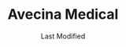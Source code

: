 ---
layout: location-page
date: Last Modified
description: "Local COVID-19 testing is available at Avecina Medical in St. Johns, Florida, USA."
permalink: "locations/florida/st-johns/avecina-medical/"
tags:
  - locations
  - florida
title: Avecina Medical
uniqueName: avecina-medical
state: Florida
stateAbbr: FL
hood: "Julington Creek"
address: "1163 Race Track Rd."
city: "St. Johns"
zip: "32259"
zipsNearby: "32615 32616 32007 32622 32009 32011 32631 32033 32633 32034 32035 32601 32602 32603 32604 32605 32606 32607 32608 32609 32610 32611 32612 32613 32614 32627 32635 32641 32653 32040 32042 32043 32044 32640 32046 32654 32099 32201 32202 32203 32204 32205 32206 32207 32208 32209 32210 32211 32212 32214 32215 32216 32217 32218 32219 32220 32221 32222 32223 32224 32225 32226 32227 32228 32229 32230 32231 32232 32233 32234 32235 32236 32237 32238 32239 32240 32241 32244 32245 32246 32247 32250 32254 32255 32256 32257 32258 32259 32260 32266 32277 32656 32658 32054 32061 32058 32662 32664 32063 32666 32667 32050 32068 32681 32003 32006 32030 32065 32067 32073 32079 32004 32081 32082 32026 32083 32686 32080 32084 32085 32086 32092 32095 32072 32087 32091 32694 32697 32041 32097 31537 31548 31562 31547 31558 31569 32110 32113 32112 32131 32135 32136 32137 32142 32143 32164 32140 32134 32139 32138 32145 32147 32148 32149 32157 32160 32182 32177 32178 32180 32181 32185 32187 32189 32190 32192 32193 32267 32290" 
mapUrl: "http://maps.apple.com/?q=Avecina+Medical&address=1163+Race+Track+Rd,St+Johns,Florida,32259"
locationType: Drive-thru
phone: "904-230-6988"
website: "undefined"
onlineBooking: undefined
closed: undefined
closedUpdate: April 21st, 2020
notes: "By appointment only."
days: Weekdays
hours: 8AM-8PM
altDays: Weekends
altHours: 8AM-5PM
ctaMessage: Call 904-230-6988
ctaUrl: "tel:904-230-6988"
---